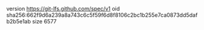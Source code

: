version https://git-lfs.github.com/spec/v1
oid sha256:662f9d6a239a8a743c6c5f59f6d8f8106c2bc1b255e7ca0873dd5dafb2b5e1ab
size 6577

